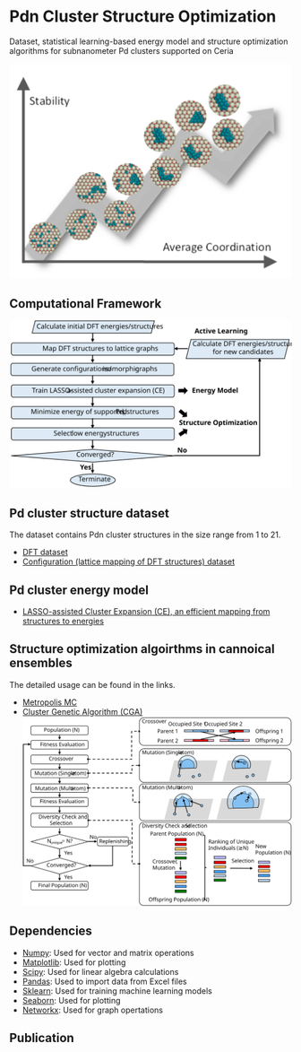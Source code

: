 # Pdn Cluster Structure Optimization
Dataset, statistical learning-based energy model and structure optimization algorithms for subnanometer Pd clusters supported on Ceria

![toc](docs/toc.svg)

## Computational Framework 
![framework](docs/framework.svg)

## Pd cluster structure dataset 
The dataset contains Pdn cluster structures in the size range from 1 to 21.
- [DFT dataset](/dataset/DFT_structures)
- [Configuration (lattice mapping of DFT structures) dataset](/dataset/configurations)

## Pd cluster energy model 
- [LASSO-assisted Cluster Expansion (CE), an efficient mapping from structures to energies](/lasso-assisted-CE)

## Structure optimization algoirthms in cannoical ensembles 
The detailed usage can be found in the links.
- [Metropolis MC](/structure-optimization/metropolis-MC)
- [Cluster Genetic Algorithm (CGA)](/structure-optimization/CGA)
![Operators](/structure-optimization/CGA/CGA_operators.svg)

## Dependencies 
- [Numpy](https://numpy.org/): Used for vector and matrix operations
- [Matplotlib](https://matplotlib.org/): Used for plotting
- [Scipy](https://www.scipy.org/): Used for linear algebra calculations
- [Pandas](https://pandas.pydata.org/): Used to import data from Excel files
- [Sklearn](https://scikit-learn.org/stable/): Used for training machine learning models
- [Seaborn](https://seaborn.pydata.org/): Used for plotting
- [Networkx](https://networkx.github.io/): Used for graph opertations


## Publication
